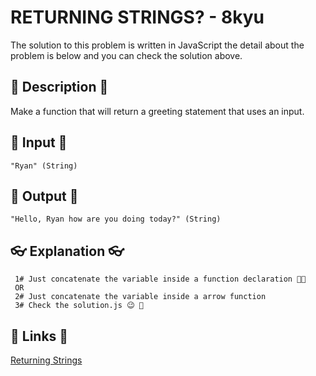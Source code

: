 # RETURNING STRINGS? - 8kyu

The solution to this problem is written in JavaScript the detail about the problem is below and you can check the solution above.

## 💬 Description 💬

Make a function that will return a greeting statement that uses an input.

## 🥚 Input 🥚

```
"Ryan" (String)
```

## 🐣 Output 🐣

```
"Hello, Ryan how are you doing today?" (String)
```

## 👓 Explanation 👓

```
 1# Just concatenate the variable inside a function declaration 👴🏻
 OR
 2# Just concatenate the variable inside a arrow function
 3# Check the solution.js 😉 🎉

```

## 🔗 Links 🔗

[Returning Strings](https://www.codewars.com/kata/55a70521798b14d4750000a4)
